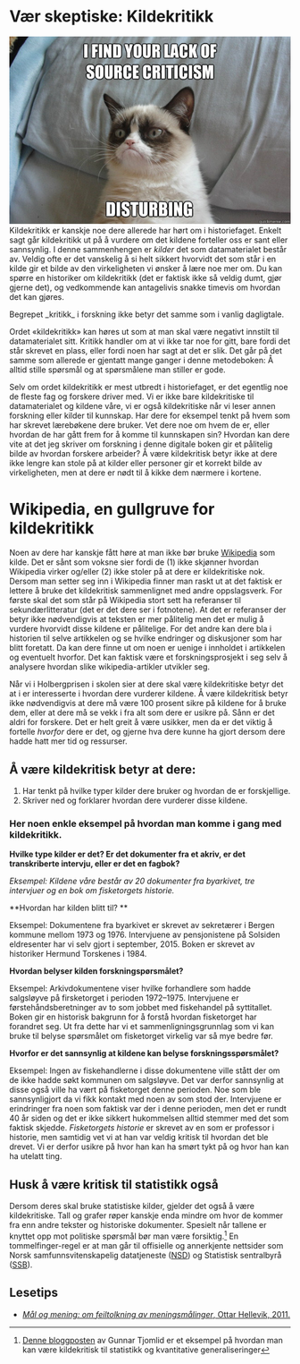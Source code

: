 # Vær skeptiske: Kildekritikk

<img class="right medium" src="../images/sourcecriticism.jpg" alt="Kildekritisk katt">Kildekritikk er kanskje noe dere allerede har hørt om i historiefaget. Enkelt sagt går kildekritikk ut på å vurdere om det kildene forteller oss er sant eller sannsynlig. I denne sammenhengen er _kilder_ det som datamaterialet består av. Veldig ofte er det vanskelig å si helt sikkert hvorvidt det som står i en kilde gir et bilde av den virkeligheten vi ønsker å lære noe mer om. Du kan spørre en historiker om kildekritikk (det er faktisk ikke så veldig dumt, gjør gjerne det), og vedkommende kan antagelivis snakke timevis om hvordan det kan gjøres.

<div class="boks">Begrepet _kritikk_ i forskning ikke betyr det samme som i vanlig dagligtale.</div>

Ordet «kildekritikk» kan høres ut som at man skal være negativt innstilt til datamaterialet sitt. Kritikk handler om at vi ikke tar noe for gitt, bare fordi det står skrevet en plass, eller fordi noen har sagt at det er slik. Det går på det samme som allerede er gjentatt mange ganger i denne metodeboken: Å alltid stille spørsmål og at spørsmålene man stiller er gode.

Selv om ordet kildekritikk er mest utbredt i historiefaget, er det egentlig noe de fleste fag og forskere driver med. Vi er ikke bare kildekritiske til datamaterialet og kildene våre, vi er også kildekritiske når vi leser annen forskning eller kilder til kunnskap. Har dere for eksempel tenkt på hvem som har skrevet lærebøkene dere bruker. Vet dere noe om hvem de er, eller hvordan de har gått frem for å komme til kunnskapen sin? Hvordan kan dere vite at det jeg skriver om forskning i denne digitale boken gir et pålitelig bilde av hvordan forskere arbeider? Å være kildekritisk betyr ikke at dere ikke lengre kan stole på at kilder eller personer gir et korrekt bilde av virkeligheten, men at dere er nødt til å kikke dem nærmere i kortene.

# Wikipedia, en gullgruve for kildekritikk

Noen av dere har kanskje fått høre at man ikke bør bruke [Wikipedia](http://no.wikipedia.org) som kilde. Det er sånt som voksne sier fordi de (1) ikke skjønner hvordan Wikipedia virker og/eller (2) ikke stoler på at dere er kildekritiske nok. Dersom man setter seg inn i Wikipedia finner man raskt ut at det faktisk er lettere å bruke det kildekritisk sammenlignet med andre oppslagsverk. For første skal det som står på Wikipedia stort sett ha referanser til sekundærlitteratur (det er det dere ser i fotnotene). At det er referanser der betyr ikke nødvendigvis at teksten er mer pålitelig men det er mulig å vurdere hvorvidt disse kildene er pålitelige. For det andre kan dere bla i historien til selve artikkelen og se hvilke endringer og diskusjoner som har blitt foretatt. Da kan dere finne ut om noen er uenige i innholdet i artikkelen og eventuelt hvorfor. Det kan faktisk være et forskningsprosjekt i seg selv å analysere hvordan slike wikipedia-artikler utvikler seg.

Når vi i Holbergprisen i skolen sier at dere skal være kildekritiske betyr det at i er interesserte i hvordan dere vurderer kildene. Å være kildekritisk betyr ikke nødvendigvis at dere må være 100 prosent sikre på kildene for å bruke dem, eller at dere må se vekk i fra alt som dere er usikre på. Sånn er det aldri for forskere. Det er helt greit å være usikker, men da er det viktig å fortelle _hvorfor_ dere er det, og gjerne hva dere kunne ha gjort dersom dere hadde hatt mer tid og ressurser.

## Å være kildekritisk betyr at dere:

  1. Har tenkt på hvilke typer kilder dere bruker og hvordan de er forskjellige.
  2. Skriver ned og forklarer hvordan dere vurderer disse kildene.

### Her noen enkle eksempel på hvordan man komme i gang med kildekritikk.

**Hvilke type kilder er det? Er det dokumenter fra et akriv, er det transkriberte intervju, eller er det en fagbok?**

_Eksempel: Kildene våre består av 20 dokumenter fra byarkivet, tre intervjuer og en bok om fisketorgets historie._

**Hvordan har kilden blitt til? **

Eksempel: Dokumentene fra byarkivet er skrevet av sekretærer i Bergen kommune mellom 1973 og 1976. Intervjuene av pensjonistene på Solsiden eldresenter har vi selv gjort i september, 2015. Boken er skrevet av historiker Hermund Torskenes i 1984.

**Hvordan belyser kilden forskningspørsmålet?**

Eksempel: Arkivdokumentene viser hvilke forhandlere som hadde salgsløyve på firsketorget i perioden 1972–1975. Intervjuene er førstehåndsberetninger av to som jobbet med fiskehandel på syttitallet. Boken gir en historisk bakgrunn for å forstå hvordan fisketorget har forandret seg. Ut fra dette har vi et sammenligningsgrunnlag som vi kan bruke til belyse spørsmålet om fisketorget virkelig var så mye bedre før.

**Hvorfor er det sannsynlig at kildene kan belyse forskningsspørsmålet?**

Eksempel: Ingen av fiskehandlerne i disse dokumentene ville stått der om de ikke hadde søkt kommunen om salgsløyve. Det var derfor sannsynlig at disse også ville ha vært på fisketorget denne perioden. Noe som ble sannsynligjort da vi fikk kontakt med noen av som stod der. Intervjuene er erindringer fra noen som faktisk var der i denne perioden, men det er rundt 40 år siden og det er ikke sikkert hukommelsen alltid stemmer med det som faktisk skjedde. _Fisketorgets historie_ er skrevet av en som er professor i historie, men samtidig vet vi at han var veldig kritisk til hvordan det ble drevet. Vi er derfor usikre på hvor han kan ha smørt tykt på og hvor han kan ha utelatt ting.

## Husk å være kritisk til statistikk også

Dersom deres skal bruke statistiske kilder, gjelder det også å være kildekritiske. Tall og grafer røper kanskje enda mindre om hvor de kommer fra enn andre tekster og historiske dokumenter. Spesielt når tallene er knyttet opp mot politiske spørsmål bør man være forsiktig.[^1] En tommelfinger-regel er at man går til offisielle og annerkjente nettsider som Norsk samfunnsvitenskapelig datatjeneste ([NSD](http://nsd.uib.no)) og Statistisk sentralbyrå ([SSB](http://ssb.no)).

## Lesetips

-   [_Mål og mening: om feiltolkning av meningsmålinger_, Ottar Hellevik, 2011.](http://urn.nb.no/URN:NBN:no-nb_digibok_2013102406005)

[^1]: [Denne bloggposten](http://tjomlid.com/2013/12/20/realitetsorientering-2/) av Gunnar Tjomlid er et eksempel på hvordan man kan være kildekritisk til statistikk og kvantitative generaliseringer
